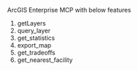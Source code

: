 ArcGIS Enterprise MCP with below features
1. getLayers
2. query_layer
3. get_statistics
4. export_map
5. get_tradeoffs
6. get_nearest_facility
